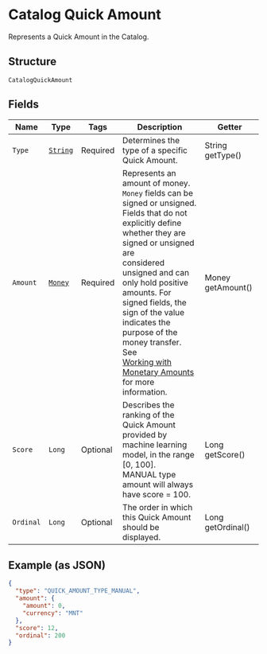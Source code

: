 
# Catalog Quick Amount

Represents a Quick Amount in the Catalog.

## Structure

`CatalogQuickAmount`

## Fields

| Name | Type | Tags | Description | Getter |
|  --- | --- | --- | --- | --- |
| `Type` | [`String`](../../doc/models/catalog-quick-amount-type.md) | Required | Determines the type of a specific Quick Amount. | String getType() |
| `Amount` | [`Money`](../../doc/models/money.md) | Required | Represents an amount of money. `Money` fields can be signed or unsigned.<br>Fields that do not explicitly define whether they are signed or unsigned are<br>considered unsigned and can only hold positive amounts. For signed fields, the<br>sign of the value indicates the purpose of the money transfer. See<br>[Working with Monetary Amounts](https://developer.squareup.com/docs/build-basics/working-with-monetary-amounts)<br>for more information. | Money getAmount() |
| `Score` | `Long` | Optional | Describes the ranking of the Quick Amount provided by machine learning model, in the range [0, 100].<br>MANUAL type amount will always have score = 100. | Long getScore() |
| `Ordinal` | `Long` | Optional | The order in which this Quick Amount should be displayed. | Long getOrdinal() |

## Example (as JSON)

```json
{
  "type": "QUICK_AMOUNT_TYPE_MANUAL",
  "amount": {
    "amount": 0,
    "currency": "MNT"
  },
  "score": 12,
  "ordinal": 200
}
```

